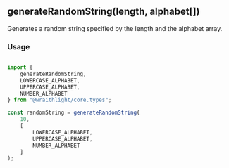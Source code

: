 ## generateRandomString(length, alphabet[])
Generates a random string specified by the length and the alphabet array.

### Usage
```ts

import {
    generateRandomString,
    LOWERCASE_ALPHABET,
    UPPERCASE_ALPHABET,
    NUMBER_ALPHABET
} from "@wraithlight/core.types";

const randomString = generateRandomString(
    10,
    [
        LOWERCASE_ALPHABET,
        UPPERCASE_ALPHABET,
        NUMBER_ALPHABET
    ]
);

```
